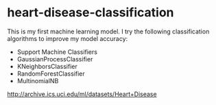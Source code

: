 # heart-disease-classification

This is my first machine learning model. I try the following classification algorithms to improve my model accuracy: 

- Support Machine Classifiers
- GaussianProcessClassifier 
- KNeighborsClassifier
- RandomForestClassifier
- MultinomialNB

http://archive.ics.uci.edu/ml/datasets/Heart+Disease

